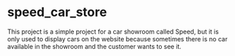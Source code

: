 # speed_car_store

This project is a simple project for a car showroom called Speed, but it is only used to display cars on the website because sometimes there is no car available in the showroom and the customer wants to see it.
